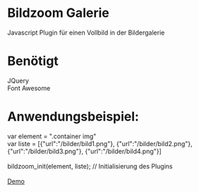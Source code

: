 # Bildzoom Galerie
Javascript Plugin für einen Vollbild in der Bildergalerie

# Benötigt
JQuery<br>
Font Awesome

# Anwendungsbeispiel:<br>
var element = ".container img"<br>
var liste = [{"url":"/bilder/bild1.png"}, {"url":"/bilder/bild2.png"}, {"url":"/bilder/bild3.png"}, {"url":"/bilder/bild4.png"}]<br><br>
bildzoom_init(element, liste); // Initialisierung des Plugins<br>
<br>
<a href="https://nex4rius.github.io/Bildzoom-Galerie/">Demo</a>
